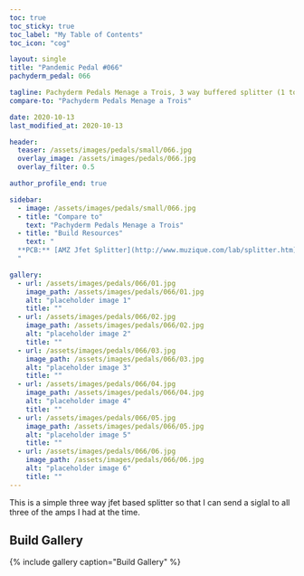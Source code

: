 ```yaml
---
toc: true
toc_sticky: true
toc_label: "My Table of Contents"
toc_icon: "cog"

layout: single
title: "Pandemic Pedal #066"
pachyderm_pedal: 066

tagline: Pachyderm Pedals Menage a Trois, 3 way buffered splitter (1 to 3)
compare-to: "Pachyderm Pedals Menage a Trois"

date: 2020-10-13
last_modified_at: 2020-10-13

header:
  teaser: /assets/images/pedals/small/066.jpg
  overlay_image: /assets/images/pedals/066.jpg
  overlay_filter: 0.5

author_profile_end: true

sidebar:
  - image: /assets/images/pedals/small/066.jpg
  - title: "Compare to"
    text: "Pachyderm Pedals Menage a Trois"
  - title: "Build Resources"
    text: "
  **PCB:** [AMZ Jfet Splitter](http://www.muzique.com/lab/splitter.htm)
  "

gallery:
  - url: /assets/images/pedals/066/01.jpg
    image_path: /assets/images/pedals/066/01.jpg
    alt: "placeholder image 1"
    title: ""
  - url: /assets/images/pedals/066/02.jpg
    image_path: /assets/images/pedals/066/02.jpg
    alt: "placeholder image 2"
    title: ""
  - url: /assets/images/pedals/066/03.jpg
    image_path: /assets/images/pedals/066/03.jpg
    alt: "placeholder image 3"
    title: ""
  - url: /assets/images/pedals/066/04.jpg
    image_path: /assets/images/pedals/066/04.jpg
    alt: "placeholder image 4"
    title: ""
  - url: /assets/images/pedals/066/05.jpg
    image_path: /assets/images/pedals/066/05.jpg
    alt: "placeholder image 5"
    title: ""
  - url: /assets/images/pedals/066/06.jpg
    image_path: /assets/images/pedals/066/06.jpg
    alt: "placeholder image 6"
    title: ""
---
```


This is a simple three way jfet based splitter so that I can send a siglal to all three of the amps I had at the time.

## Build Gallery

{% include gallery caption="Build Gallery" %}